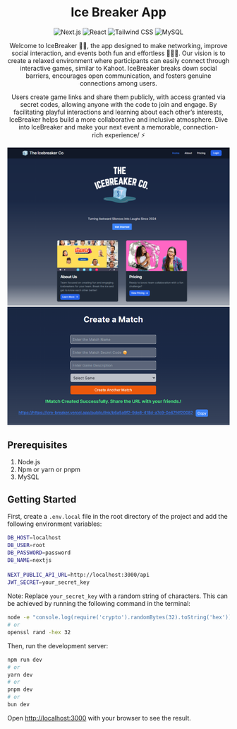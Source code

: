 <a id="readme-top"></a>

<h1 align="center">Ice Breaker App</h1>

<div align="center">
    <img alt="Next.js" src="https://img.shields.io/badge/Next.js-000000?style=for-the-badge&logo=next.js&logoColor=white" />
    <img alt="React" src="https://img.shields.io/badge/React-61DAFB?style=for-the-badge&logo=react&logoColor=white" />
    <img alt="Tailwind CSS" src="https://img.shields.io/badge/Tailwind CSS-38B2AC?style=for-the-badge&logo=tailwind-css&logoColor=white" />
    <img alt="MySQL" src="https://img.shields.io/badge/MySQL-4479A1?style=for-the-badge&logo=mysql&logoColor=white" />
</div>

<div align="center">

Welcome to IceBreaker 🧊🥶, the app designed to make networking, improve social interaction, and events both fun and effortless 👨‍🏭🧕. Our vision is to create a relaxed environment where participants can easily connect through interactive games, similar to Kahoot. IceBreaker breaks down social barriers, encourages open communication, and fosters genuine connections among users.

Users create game links and share them publicly, with access granted via secret codes, allowing anyone with the code to join and engage. By facilitating playful interactions and learning about each other’s interests, IceBreaker helps build a more collaborative and inclusive atmosphere. Dive into IceBreaker and make your next event a memorable, connection-rich experience/ ⚡

<img src="public/readme.png" alt="IceBreaker App menu Screenshot" />
<img src="public/create.png" alt="IceBreaker Create Public URL Screenshot"/>

</div>

## Prerequisites

1. Node.js
2. Npm or yarn or pnpm
3. MySQL

## Getting Started

First, create a `.env.local` file in the root directory of the project and add the following environment variables:

```bash
DB_HOST=localhost
DB_USER=root
DB_PASSWORD=password
DB_NAME=nextjs

NEXT_PUBLIC_API_URL=http://localhost:3000/api
JWT_SECRET=your_secret_key
```

Note: Replace `your_secret_key` with a random string of characters. This can be achieved by running the following command in the terminal:

```bash
node -e "console.log(require('crypto').randomBytes(32).toString('hex'))"
# or
openssl rand -hex 32
```

Then, run the development server:

```bash
npm run dev
# or
yarn dev
# or
pnpm dev
# or
bun dev
```

Open [http://localhost:3000](http://localhost:3000) with your browser to see the result.
